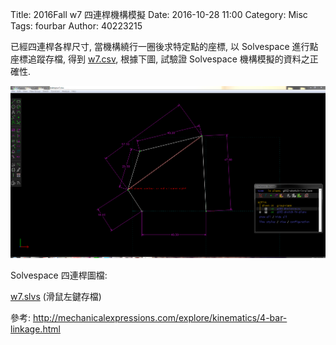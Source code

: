 Title: 2016Fall w7 四連桿機構模擬
Date: 2016-10-28 11:00
Category: Misc
Tags: fourbar
Author: 40223215

已經四連桿各桿尺寸, 當機構繞行一圈後求特定點的座標, 以 Solvespace 進行點座標追蹤存檔, 得到 <a href="./../w7/w7.csv">w7.csv</a>, 根據下圖, 試驗證 Solvespace 機構模擬的資料之正確性.

<!-- PELICAN_END_SUMMARY -->

<img src="./../w7/w7.png" width="600" />

Solvespace 四連桿圖檔:

<a href="./../w7/w7.slvs">w7.slvs</a> (滑鼠左鍵存檔)

參考: <a href="http://mechanicalexpressions.com/explore/kinematics/4-bar-linkage.html">http://mechanicalexpressions.com/explore/kinematics/4-bar-linkage.html</a>